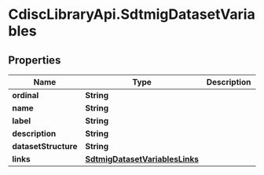 # CdiscLibraryApi.SdtmigDatasetVariables

## Properties

Name | Type | Description | Notes
------------ | ------------- | ------------- | -------------
**ordinal** | **String** |  | [optional] 
**name** | **String** |  | [optional] 
**label** | **String** |  | [optional] 
**description** | **String** |  | [optional] 
**datasetStructure** | **String** |  | [optional] 
**links** | [**SdtmigDatasetVariablesLinks**](SdtmigDatasetVariablesLinks.md) |  | [optional] 


